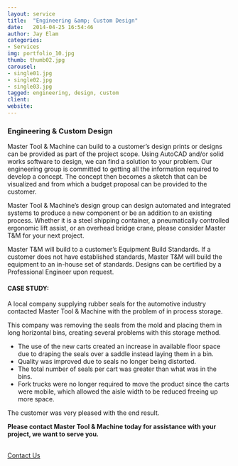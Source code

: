 ```yaml
---
layout: service
title:  "Engineering &amp; Custom Design"
date:   2014-04-25 16:54:46
author: Jay Elam
categories:
- Services
img: portfolio_10.jpg
thumb: thumb02.jpg
carousel:
- single01.jpg
- single02.jpg
- single03.jpg
tagged: engineering, design, custom
client:
website:
---
```

### Engineering & Custom Design
Master Tool & Machine can build to a customer’s design prints or designs can be provided as part of the project scope. Using AutoCAD and/or solid works software to design, we can find a solution to your problem. Our engineering group is committed to getting all the information required to develop a concept. The concept then becomes a sketch that can be visualized and from which a budget proposal can be provided to the customer.

Master Tool & Machine’s design group can design automated and integrated systems to produce a new component or be an addition to an existing process. Whether it is a steel shipping container, a pneumatically controlled ergonomic lift assist, or an overhead bridge crane, please consider Master T&M for your next project.

Master T&M will build to a customer’s Equipment Build Standards. If a customer does not have established standards, Master T&M will build the equipment to an in-house set of standards. Designs can be certified by a Professional Engineer upon request.

#### CASE STUDY:
A local company supplying rubber seals for the automotive industry contacted Master Tool & Machine with the problem of in process storage.

This company was removing the seals from the mold and placing them in long horizontal bins, creating several problems with this storage method.
- The use of the new carts created an increase in available floor space due to draping the seals over a saddle instead laying them in a bin.
- Quality was improved due to seals no longer being distorted.
- The total number of seals per cart was greater than what was in the bins.
- Fork trucks were no longer required to move the product since the carts were mobile, which allowed the aisle width to be reduced freeing up more space.

The customer was very pleased with the end result.

**Please contact Master Tool & Machine today for assistance with your project, we want to serve you.**
<p><br/><a href="/contact/" class="btn btn-theme">Contact Us</a></p>
